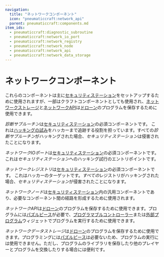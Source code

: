 ```yaml
---
navigation:
  title: "ネットワークコンポーネント"
  icon: "pneumaticcraft:network_api"
  parent: pneumaticcraft:components.md
item_ids:
  - pneumaticcraft:diagnostic_subroutine
  - pneumaticcraft:network_io_port
  - pneumaticcraft:network_registry
  - pneumaticcraft:network_node
  - pneumaticcraft:network_api
  - pneumaticcraft:network_data_storage
---
```


# ネットワークコンポーネント

これらのコンポーネントは主に[セキュリティステーション](../machines/security_station.md)をセットアップするために使用されますが、一部はクラフトコンポーネントとしても使用され、[ネットワークストレージ](#network_storage)と[ネットワークAPI](#network_api)は[ドローン](../tools/drone.md)のプログラムを保存するために使用できます。

<a name="diagnostic"></a>
*診断サブルーチン*は[セキュリティステーション](../machines/security_station.md)の必須コンポーネントです。
これは[ハッキングの試み](../machines/security_station.md#hacking)をハッカーまで追跡する役割を担っています。すべての*診断サブルーチン*がハッキングされた場合、*セキュリティステーション*は侵害されたことになります。

<Recipe id="pneumaticcraft:diagnostic_subroutine" />

<a name="io_port"></a>
*ネットワークIOポート*は[セキュリティステーション](../machines/security_station.md)の必須コンポーネントです。
これは*セキュリティステーション*へのハッキング試行のエントリポイントです。

<Recipe id="pneumaticcraft:network_io_port" />

<a name="registry"></a>
*ネットワークレジストリ*は[セキュリティステーション](../machines/security_station.md)の必須コンポーネントです。
これはハッカーのターゲットです。*すべての*レジストリがハッキングされた場合、*セキュリティステーション*が侵害されたことになります。

<Recipe id="pneumaticcraft:network_registry" />

<a name="node"></a>
*ネットワークノード*は[セキュリティステーション](../machines/security_station.md)内の汎用コンポーネントであり、必要なコンポーネント間の経路を形成するために使用されます。

<Recipe id="pneumaticcraft:network_node" />

<a name="network_api"></a>
*ネットワークAPI*は[ドローン](../tools/drone.md)のプログラムを保存するために使用できます。プログラムには[パズルピース](../programming/puzzle_pieces.md)が必要で、[プログラマブルコントローラー](../programming/programmable_controller.md)または[外部プログラム](../programming/external_program.md)ウィジェットでプログラムを実行するために使用できます。

<Recipe id="pneumaticcraft:network_api" />

<a name="network_storage"></a>
*ネットワークデータストレージ*は[ドローン](../tools/drone.md)のプログラムを保存するために使用できます。プログラミングには[パズルピース](../programming/puzzle_pieces.md)は必要ないため、プログラムの実行には使用できません。ただし、プログラムのライブラリを保存したり他のプレイヤーとプログラムを交換したりする場合には便利です。

<Recipe id="pneumaticcraft:network_data_storage" />

